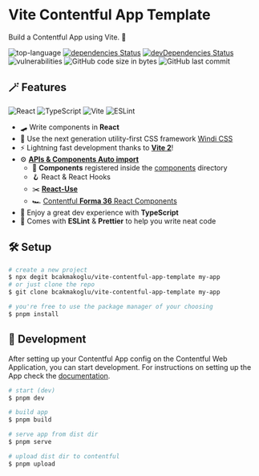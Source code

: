 # Vite Contentful App Template

Build a Contentful App using Vite. 🍟

![top-language](https://img.shields.io/github/languages/top/bcakmakoglu/vite-contentful-app-template)
[![dependencies Status](https://status.david-dm.org/gh/bcakmakoglu/vite-contentful-app-template.svg)](https://david-dm.org/bcakmakoglu/vite-contentful-app-template)
[![devDependencies Status](https://status.david-dm.org/gh/bcakmakoglu/vite-contentful-app-template.svg?type=dev)](https://david-dm.org/bcakmakoglu/vite-contentful-app-template?type=dev)
![vulnerabilities](https://img.shields.io/snyk/vulnerabilities/github/bcakmakoglu/vite-contentful-app-template)
![GitHub code size in bytes](https://img.shields.io/github/languages/code-size/bcakmakoglu/vite-contentful-app-template)
![GitHub last commit](https://img.shields.io/github/last-commit/bcakmakoglu/vite-contentful-app-template)

## 🪄 Features

![React](https://badges.aleen42.com/src/react.svg)
![TypeScript](https://badges.aleen42.com/src/typescript.svg) 
![Vite](https://badges.aleen42.com/src/vitejs.svg)
![ESLint](https://badges.aleen42.com/src/eslint.svg)

- 🛹 Write components in __React__
- 🎨 Use the next generation utility-first CSS framework [Windi CSS](https://github.com/windicss/windicss)
- ⚡️ Lightning fast development thanks to [__Vite 2__](https://vitejs.dev/guide/)!
- ⚙️ [__APIs & Components Auto import__](https://github.com/antfu/unplugin-auto-import)
    - 🤹 __Components__ registered inside the [components](./src/components) directory
    - 🪝 React & React Hooks
    - ✂️ [__React-Use__](https://github.com/streamich/react-use)
    - 🏎 [Contentful __Forma 36__ React Components](https://f36.contentful.com/)
- 💝 Enjoy a great dev experience with __TypeScript__
- 💪 Comes with __ESLint__ & __Prettier__ to help you write neat code

## 🛠 Setup
```bash
# create a new project
$ npx degit bcakmakoglu/vite-contentful-app-template my-app
# or just clone the repo
$ git clone bcakmakoglu/vite-contentful-app-template my-app

# you're free to use the package manager of your choosing
$ pnpm install
```

## 🧪 Development
After setting up your Contentful App config on the Contentful Web Application,
you can start development. 
For instructions on setting up the App check the [documentation](https://www.contentful.com/developers/docs/extensibility/app-framework/tutorial/#embed-your-app-in-the-contentful-web-app).
```bash
# start (dev)
$ pnpm dev

# build app
$ pnpm build

# serve app from dist dir
$ pnpm serve

# upload dist dir to contentful
$ pnpm upload
```
